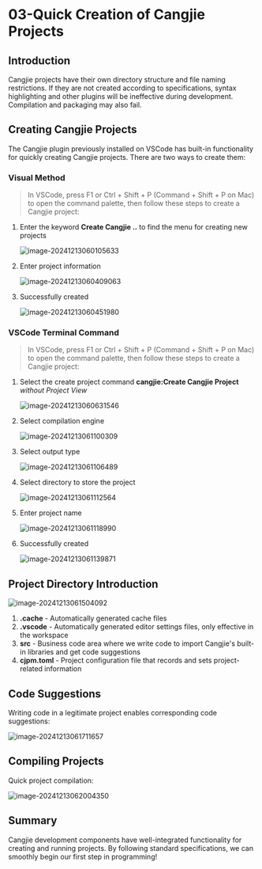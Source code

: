 # 03-Quick Creation of Cangjie Projects

## Introduction

Cangjie projects have their own directory structure and file naming restrictions. If they are not created according to specifications, syntax highlighting and other plugins will be ineffective during development. Compilation and packaging may also fail.

## Creating Cangjie Projects

The Cangjie plugin previously installed on VSCode has built-in functionality for quickly creating Cangjie projects. There are two ways to create them:

### Visual Method

> In VSCode, press F1 or Ctrl + Shift + P (Command + Shift + P on Mac) to open the command palette, then follow these steps to create a Cangjie project:

1. Enter the keyword **Create Cangjie ..** to find the menu for creating new projects

   ![image-20241213060105633](03-快速创建仓颉工程.assets/image-20241213060105633.png)

2. Enter project information

   ![image-20241213060409063](03-快速创建仓颉工程.assets/image-20241213060409063.png)

3. Successfully created

   ![image-20241213060451980](03-快速创建仓颉工程.assets/image-20241213060451980.png)

### VSCode Terminal Command

> In VSCode, press F1 or Ctrl + Shift + P (Command + Shift + P on Mac) to open the command palette, then follow these steps to create a Cangjie project:

1. Select the create project command **cangjie:Create Cangjie Project** _without Project View_

   ![image-20241213060631546](03-快速创建仓颉工程.assets/image-20241213060631546.png)

2. Select compilation engine

   ![image-20241213061100309](03-快速创建仓颉工程.assets/image-20241213061100309.png)

3. Select output type

   ![image-20241213061106489](03-快速创建仓颉工程.assets/image-20241213061106489.png)

4. Select directory to store the project

   ![image-20241213061112564](03-快速创建仓颉工程.assets/image-20241213061112564.png)

5. Enter project name

   ![image-20241213061118990](03-快速创建仓颉工程.assets/image-20241213061118990.png)

6. Successfully created

   ![image-20241213061139871](03-快速创建仓颉工程.assets/image-20241213061139871.png)

## Project Directory Introduction

![image-20241213061504092](03-快速创建仓颉工程.assets/image-20241213061504092.png)

1. **.cache** - Automatically generated cache files
2. **.vscode** - Automatically generated editor settings files, only effective in the workspace
3. **src** - Business code area where we write code to import Cangjie's built-in libraries and get code suggestions
4. **cjpm.toml** - Project configuration file that records and sets project-related information

## Code Suggestions

Writing code in a legitimate project enables corresponding code suggestions:

![image-20241213061711657](03-快速创建仓颉工程.assets/image-20241213061711657.png)

## Compiling Projects

Quick project compilation:

![image-20241213062004350](03-快速创建仓颉工程.assets/image-20241213062004350.png)

## Summary

Cangjie development components have well-integrated functionality for creating and running projects. By following standard specifications, we can smoothly begin our first step in programming!
